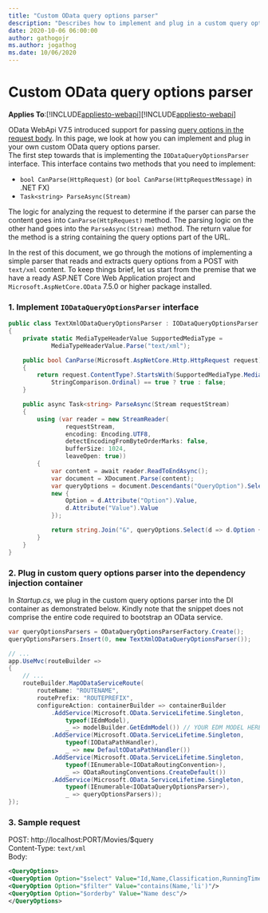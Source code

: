 ```yaml
---
title: "Custom OData query options parser"
description: "Describes how to implement and plug in a custom query options parser"
date: 2020-10-06 06:00:00
author: gathogojr
ms.author: jogathog
ms.date: 10/06/2020
---
```

# Custom OData query options parser
**Applies To**:[!INCLUDE[appliesto-webapi](../includes/appliesto-webapi-core-v7.5.md)][!INCLUDE[appliesto-webapi](../includes/appliesto-webapi-v7.5.md)]

OData WebApi V7.5 introduced support for passing [query options in the request body](/odata/webapi/query-options-in-request-body). In this page, we look at how you can implement and plug in your own custom OData query options parser.  
The first step towards that is implementing the `IODataQueryOptionsParser` interface. This interface contains two methods that you need to implement:
- `bool CanParse(HttpRequest)` (or `bool CanParse(HttpRequestMessage)` in .NET FX)
- `Task<string> ParseAsync(Stream)`

The logic for analyzing the request to determine if the parser can parse the content goes into `CanParse(HttpRequest)` method. The parsing logic on the other hand goes into the `ParseAsync(Stream)` method. The return value for the method is a string containing the query options part of the URL.

In the rest of this document, we go through the motions of implementing a simple parser that reads and extracts query options from a POST with `text/xml` content. To keep things brief, let us start from the premise that we have a ready ASP.NET Core Web Application project and `Microsoft.AspNetCore.OData` 7.5.0 or higher package installed.

### 1. Implement `IODataQueryOptionsParser` interface
```c#
public class TextXmlODataQueryOptionsParser : IODataQueryOptionsParser
{
    private static MediaTypeHeaderValue SupportedMediaType =
            MediaTypeHeaderValue.Parse("text/xml");

    public bool CanParse(Microsoft.AspNetCore.Http.HttpRequest request)
    {
        return request.ContentType?.StartsWith(SupportedMediaType.MediaType,
            StringComparison.Ordinal) == true ? true : false;
    }

    public async Task<string> ParseAsync(Stream requestStream)
    {
        using (var reader = new StreamReader(
                requestStream,
                encoding: Encoding.UTF8,
                detectEncodingFromByteOrderMarks: false,
                bufferSize: 1024,
                leaveOpen: true))
        {
            var content = await reader.ReadToEndAsync();
            var document = XDocument.Parse(content);
            var queryOptions = document.Descendants("QueryOption").Select(d =>
            new {
                Option = d.Attribute("Option").Value,
                d.Attribute("Value").Value
            });

            return string.Join("&", queryOptions.Select(d => d.Option + "=" + d.Value));
        }
    }
}

```

### 2. Plug in custom query options parser into the dependency injection container
In _Startup.cs_, we plug in the custom query options parser into the DI container as demonstrated below. Kindly note that the snippet does not comprise the entire code required to bootstrap an OData service.
```c#
var queryOptionsParsers = ODataQueryOptionsParserFactory.Create();
queryOptionsParsers.Insert(0, new TextXmlODataQueryOptionsParser());

// ...
app.UseMvc(routeBuilder =>
{
    // ...
    routeBuilder.MapODataServiceRoute(
        routeName: "ROUTENAME",
        routePrefix: "ROUTEPREFIX",
        configureAction: containerBuilder => containerBuilder
            .AddService(Microsoft.OData.ServiceLifetime.Singleton,
                typeof(IEdmModel),
                _ => modelBuilder.GetEdmModel()) // YOUR EDM MODEL HERE
            .AddService(Microsoft.OData.ServiceLifetime.Singleton,
                typeof(IODataPathHandler),
                _ => new DefaultODataPathHandler())
            .AddService(Microsoft.OData.ServiceLifetime.Singleton,
                typeof(IEnumerable<IODataRoutingConvention>),
                _ => ODataRoutingConventions.CreateDefault())
            .AddService(Microsoft.OData.ServiceLifetime.Singleton,
                typeof(IEnumerable<IODataQueryOptionsParser>),
                _ => queryOptionsParsers));
});
```

### 3. Sample request
POST: http://localhost:PORT/Movies/$query  
Content-Type: `text/xml`  
Body:
```xml
<QueryOptions>
<QueryOption Option="$select" Value="Id,Name,Classification,RunningTime"/>
<QueryOption Option="$filter" Value="contains(Name,'li')"/>
<QueryOption Option="$orderby" Value="Name desc"/>
</QueryOptions>
```